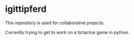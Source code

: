 # igittipferd

This repository is used for collaborative projects. 

Currently trying to get to work on a tictactoe game in python.
